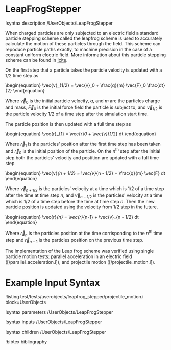# LeapFrogStepper

!syntax description /UserObjects/LeapFrogStepper

When charged particles are only subjected to an electric field a standard particle stepping scheme called the leapfrog scheme is used to accurately calculate the motion of these particles through the field. This scheme can repoduce particle paths exactly, to machine precision in the case of a constant uniform electric field. More information about this particle stepping scheme can be found in [!cite](Birdsall_Langdon_1991).

On the first step that a particle takes the particle velocity is updated with a 1/2 time step as

\begin{equation}
  \vec{v}_{1/2} = \vec{v}_0 + \frac{q}{m} \vec{F}_0 \frac{dt}{2}
\end{equation}

Where $\vec{v}_{0}$ is the initial particle velocity, $q$, and $m$ are the particles charge and mass, $\vec{F}_0$ is the initial force field the particle is subject to, and $\vec{v}_{1/2}$ is the particle velocity 1/2 of a time step after the simulation start time.

The particle position is then updated with a full time step as

\begin{equation}
  \vec{r}_{1} = \vec{r}_0 + \vec{v}_{1/2} dt
\end{equation}

Where $\vec{r}_{1}$ is the particles' position after the first time step has been taken and $\vec{r}_0$ is the initial position of the particle. On the $n^\text{th}$ step after the initial step both the particles' velocity and postition are updated with a full time step

\begin{equation}
  \vec{v}_{n + 1/2} = \vec{v}_{n - 1/2} + \frac{q}{m} \vec{F} dt
\end{equation}

Where $\vec{v}_{n + 1/2}$ is the particles' velocity at a time which is 1/2 of a time step after the time at time step $n$, and $\vec{v}_{n - 1/2}$ is the particles' velocity at a time which is 1/2 of a time step before the time at time step $n$. Then the new particle position is updated using the velocity from 1/2 step in the future.

\begin{equation}
  \vec{r}_{n} = \vec{r}_{n-1} + \vec{v}_{n - 1/2} dt
\end{equation}

Where $\vec{r}_{n}$ is the particles position at the time corrisponding to the $n^\text{th}$ time step and $\vec{r}_{n-1}$ is the particles position on the previous time step.

The implementation of the Leap frog scheme was verified using single particle motion tests: parallel acceleration in an electric field ([/parallel_acceleration.i]), and projectile motion ([/projectile_motion.i]).

# Example Input Syntax

!listing test/tests/userobjects/leapfrog_stepper/projectile_motion.i block=UserObjects

!syntax parameters /UserObjects/LeapFrogStepper

!syntax inputs /UserObjects/LeapFrogStepper

!syntax children /UserObjects/LeapFrogStepper

!bibtex bibliography
